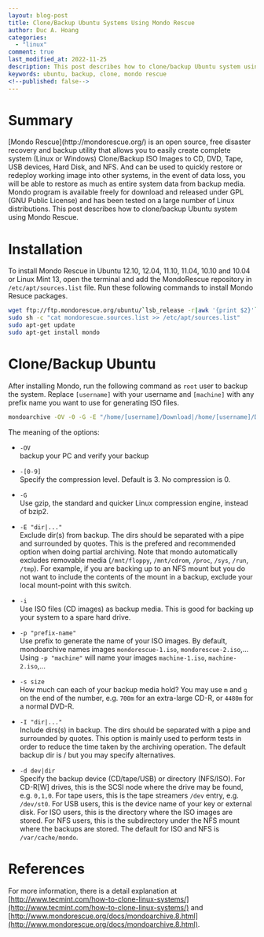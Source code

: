 ```yaml
---
layout: blog-post
title: Clone/Backup Ubuntu Systems Using Mondo Rescue
author: Duc A. Hoang
categories:
  - "linux"
comment: true
last_modified_at: 2022-11-25
description: This post describes how to clone/backup Ubuntu system using Mondo Rescue
keywords: ubuntu, backup, clone, mondo rescue
<!--published: false-->
---
```


<div class="alert alert-info" markdown="1">
<h1 class="alert-heading">Summary</h1>
[Mondo Rescue](http://mondorescue.org/) is an open source, free disaster recovery and backup utility that allows you to easily create complete system (Linux or Windows) Clone/Backup ISO Images to CD, DVD, Tape, USB devices, Hard Disk, and NFS. And can be used to quickly restore or redeploy working image into other systems, in the event of data loss, you will be able to restore as much as entire system data from backup media. Mondo program is available freely for download and released under GPL (GNU Public License) and has been tested on a large number of Linux distributions. This post describes how to clone/backup Ubuntu system using Mondo Rescue. 
</div>

# Installation
To install Mondo Rescue in Ubuntu 12.10, 12.04, 11.10, 11.04, 10.10 and 10.04 or Linux Mint 13, open the terminal and add the MondoRescue repository in `/etc/apt/sources.list` file. Run these following commands to install Mondo Resuce packages.

```bash
wget ftp://ftp.mondorescue.org/ubuntu/`lsb_release -r|awk '{print $2}'`/mondorescue.sources.list
sudo sh -c "cat mondorescue.sources.list >> /etc/apt/sources.list"
sudo apt-get update
sudo apt-get install mondo
```

# Clone/Backup Ubuntu
After installing Mondo, run the following command as `root` user to backup the system. Replace `[username]` with your username and `[machine]` with any prefix name you want to use for generating ISO files.

```bash
mondoarchive -OV -0 -G -E "/home/[username]/Download|/home/[username]/Documents|/home/[username]/Music|/home/[username]/Videos|/home/[username]/Pictures|/home/[username]/Desktop" -i -s 4480m -p "[machine]" -d /
```

The meaning of the options:

* `-OV` 
<br />backup your PC and verify your backup

* `-[0-9]` 
<br />Specify the compression level. Default is 3. No compression is 0.

* `-G` 
<br />Use gzip, the standard and quicker Linux compression engine, instead of bzip2.

* `-E "dir|..."` 
<br />Exclude dir(s) from backup. The dirs should be separated with a pipe and surrounded by quotes. This is the prefered and recommended option when doing partial archiving. Note that mondo automatically excludes removable media (`/mnt/floppy`, `/mnt/cdrom`, `/proc`, `/sys`, `/run`, `/tmp`). For example, if you are backing up to an NFS mount but you do not want to include the contents of the mount in a backup, exclude your local mount-point with this switch.

* `-i` 
<br />Use ISO files (CD images) as backup media. This is good for backing up your system to a spare hard drive.

* `-p "prefix-name"` 
<br />Use prefix to generate the name of your ISO images. By default, mondoarchive names images `mondorescue-1.iso`, `mondorescue-2.iso`,... Using `-p "machine"` will name your images `machine-1.iso`, `machine-2.iso`,...

* `-s size` 
<br />How much can each of your backup media hold? You may use `m` and `g` on the end of the number, e.g. `700m` for an extra-large CD-R, or `4480m` for a normal DVD-R.

* `-I "dir|..."` 
<br />Include dirs(s) in backup. The dirs should be separated with a pipe and surrounded by quotes. This option is mainly used to perform tests in order to reduce the time taken by the archiving operation. The default backup dir is / but you may specify alternatives.

* `-d dev|dir` 
<br />Specify the backup device (CD/tape/USB) or directory (NFS/ISO). For CD-R[W] drives, this is the SCSI node where the drive may be found, e.g. `0,1,0`. For tape users, this is the tape streamers `/dev` entry, e.g. `/dev/st0`. For USB users, this is the device name of your key or external disk. For ISO users, this is the directory where the ISO images are stored. For NFS users, this is the subdirectory under the NFS mount where the backups are stored. The default for ISO and NFS is `/var/cache/mondo`.

# References
For more information, there is a detail explanation at [http://www.tecmint.com/how-to-clone-linux-systems/](http://www.tecmint.com/how-to-clone-linux-systems/) and [http://www.mondorescue.org/docs/mondoarchive.8.html](http://www.mondorescue.org/docs/mondoarchive.8.html).

